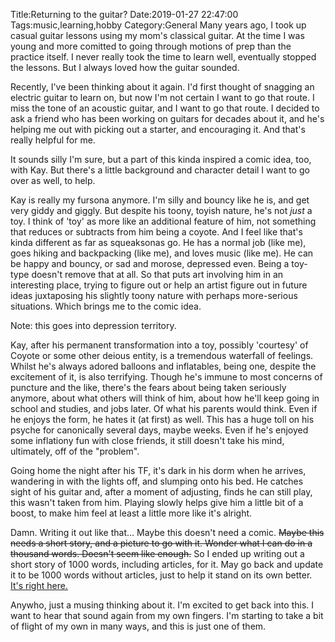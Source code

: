 Title:Returning to the guitar?
Date:2019-01-27 22:47:00
Tags:music,learning,hobby
Category:General
Many years ago, I took up casual guitar lessons using my mom's classical guitar. At the time I was young and more comitted to going through motions of prep than the practice itself. I never really took the time to learn well, eventually stopped the lessons. But I always loved how the guitar sounded.

Recently, I've been thinking about it again. I'd first thought of snagging an electric guitar to learn on, but now I'm not certain I want to go that route. I miss the tone of an acoustic guitar, and I want to go that route. I decided to ask a friend who has been working on guitars for decades about it, and he's helping me out with picking out a starter, and encouraging it. And that's really helpful for me.

It sounds silly I'm sure, but a part of this kinda inspired a comic idea, too, with Kay. But there's a little background and character detail I want to go over as well, to help.

Kay is really my fursona anymore. I'm silly and bouncy like he is, and get very giddy and giggly. But despite his toony, toyish nature, he's not *just* a toy. I think of 'toy' as more like an additional feature of him, not something that reduces or subtracts from him being a coyote. And I feel like that's kinda different as far as squeaksonas go. He has a normal job (like me), goes hiking and backpacking (like me), and loves music (like me). He can be happy and bouncy, or sad and morose, depressed even. Being a toy-type doesn't remove that at all. So that puts art involving him in an interesting place, trying to figure out or help an artist figure out in future ideas juxtaposing his slightly toony nature with perhaps more-serious situations. Which brings me to the comic idea.

Note: this goes into depression territory.

Kay, after his permanent transformation into a toy, possibly 'courtesy' of Coyote or some other deious entity, is a tremendous waterfall of feelings. Whilst he's always adored balloons and inflatables, being one, despite the excitement of it, is also terrifying. Though he's immune to most concerns of puncture and the like, there's the fears about being taken seriously anymore, about what others will think of him, about how he'll keep going in school and studies, and jobs later. Of what his parents would think. Even if he enjoys the form, he hates it (at first) as well. This has a huge toll on his psyche for canonically several days, maybe weeks. Even if he's enjoyed some inflationy fun with close friends, it still doesn't take his mind, ultimately, off of the "problem". 

Going home the night after his TF, it's dark in his dorm when he arrives, wandering in with the lights off, and slumping onto his bed. He catches sight of his guitar and, after a moment of adjusting, finds he can still play, this wasn't taken from him. Playing slowly helps give him a little bit of a boost, to make him feel at least a little more like it's alright.

Damn. Writing it out like that... Maybe this doesn't need a comic. ~~Maybe this needs a short story, and a picture to go with it. Wonder what I can do in a thousand words. Doesn't seem like enough.~~ So I ended up writing out a short story of 1000 words, including articles, for it. May go back and update it to be 1000 words without articles, just to help it stand on its own better. [It's right here.](/files/Strings.pdf)

Anywho, just a musing thinking about it. I'm excited to get back into this. I want to hear that sound again from my own fingers. I'm starting to take a bit of flight of my own in many ways, and this is just one of them.
